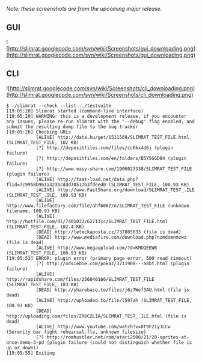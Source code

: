 _Note: these screenshots are from the upcoming major release._

## GUI ##
![http://slimrat.googlecode.com/svn/wiki/Screenshots/gui_downloading.png](http://slimrat.googlecode.com/svn/wiki/Screenshots/gui_downloading.png)


## CLI ##
![http://slimrat.googlecode.com/svn/wiki/Screenshots/cli_downloading.png](http://slimrat.googlecode.com/svn/wiki/Screenshots/cli_downloading.png)
```
$ ./slimrat --check --list ../testsuite 
[19:05:20] Slimrat started (command-line interface)
[19:05:20] WARNING: this is a development release, if you encounter any issues, please re-run slimrat with the '--debug' flag enabled, and submit the resulting dump file to the bug tracker
[19:05:20] Checking URLs
           [ALIVE] http://data.hu/get/1511569/SLIMRAT_TEST_FILE.html (SLIMRAT_TEST_FILE, 102 KB)
           [?] http://depositfiles.com/files/cc6kx4d6j (plugin failure)
           [?] http://depositfiles.com/en/folders/B5Y5GGD84 (plugin failure)
           [?] http://www.easy-share.com/1906023338/SLIMRAT_TEST_FILE (plugin failure)
           [ALIVE] http://fast-load.net/data.php?flid=7c9958b961a323bcddd70517b3fdeed0 (SLIMRAT_TEST_FILE, 100.93 KB)
           [ALIVE] http://www.FastShare.org/download/SLIMRAT_TEST_.ILE (SLIMRAT_TEST_.ILE, 100.93 KB)
           [ALIVE] http://www.filefactory.com/file/ahf6062/n/SLIMRAT_TEST_FILE (unknown filename, 100.93 KB)
           [ALIVE] http://hotfile.com/dl/7401032/62713cc/SLIMRAT_TEST_FILE.html (SLIMRAT_TEST_FILE, 102.4 KB)
           [DEAD] http://leteckaposta.cz/737805033 (file is dead)
           [DEAD] http://www.mediafire.com/download.php?nzmdomnmzwz (file is dead)
           [ALIVE] http://www.megaupload.com/?d=KMUQEEWB (SLIMRAT_TEST_FILE, 100.93 KB)
[19:05:53] ERROR: plugin error (primary page error, 500 read timeout)
           [?] http://odsiebie.com/pokaz/3711900---a8bf.html (plugin failure)
           [ALIVE] http://rapidshare.com/files/256040166/SLIMRAT_TEST_FILE (SLIMRAT_TEST_FILE, 103 KB)
           [DEAD] http://sharebase.to/files/j6z7Wef3AU.html (file is dead)
           [ALIVE] http://uploaded.to/file/l597ah (SLIMRAT_TEST_FILE, 100.93 KB)
           [DEAD] http://uploading.com/files/ZR6CZLIA/SLIMRAT_TEST_.ILE.html (file is dead)
           [ALIVE] http://www.youtube.com/watch?v=Dt9F2iyJLCw (Serenity bar fight rehearsal.flv, unknown filesize)
           [?] http://romhustler.net/rom/atari2600/21/20-sprites-at-once-demo-3-pd (plugin failure (could not distinguish whether file is up or down))
[19:05:55] Exiting
```
